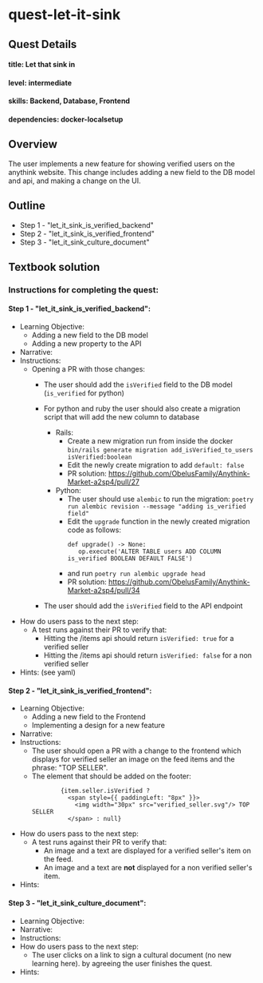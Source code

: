 # quest-let-it-sink

## Quest Details
#### title: Let that sink in
#### level: intermediate
#### skills: Backend, Database, Frontend
#### dependencies: docker-localsetup

## Overview

The user implements a new feature for showing verified users on the anythink website. This change includes adding a new
field to the DB model and api, and making a change on the UI.

## Outline

- Step 1 - "let_it_sink_is_verified_backend"
- Step 2 - "let_it_sink_is_verified_frontend"
- Step 3 - "let_it_sink_culture_document"

## Textbook solution

### Instructions for completing the quest:

#### Step 1 - "let_it_sink_is_verified_backend":

- Learning Objective:
    - Adding a new field to the DB model
    - Adding a new property to the API
- Narrative:
- Instructions:
    - Opening a PR with those changes:
        - The user should add the `isVerified` field to the DB model (`is_verified` for python)
        - For python and ruby the user should also create a migration script that will add the new column to database
          - Rails:
            - Create a new migration run from inside the docker `bin/rails generate migration add_isVerified_to_users isVerified:boolean`
            - Edit the newly create migration to add `default: false`
            - PR solution: https://github.com/ObelusFamily/Anythink-Market-a2sp4/pull/27
          - Python:
            - The user should use `alembic` to run the migration: `poetry run alembic revision --message "adding is_verified field"`
            - Edit the `upgrade` function in the newly created migration code as follows: 
              ```
              def upgrade() -> None:
                 op.execute('ALTER TABLE users ADD COLUMN is_verified BOOLEAN DEFAULT FALSE')
            - and run `poetry run alembic upgrade head`
            - PR solution: https://github.com/ObelusFamily/Anythink-Market-a2sp4/pull/34 

        - The user should add the `isVerified` field to the API endpoint
- How do users pass to the next step:
    - A test runs against their PR to verify that:
      - Hitting the /items api should return `isVerified: true` for a verified seller 
      - Hitting the /items api should return `isVerified: false` for a non verified seller
- Hints: (see yaml)

#### Step 2 - "let_it_sink_is_verified_frontend":

- Learning Objective:
    - Adding a new field to the Frontend
    - Implementing a design for a new feature
- Narrative:
- Instructions:
    - The user should open a PR with a change to the frontend which displays for verified seller an image on the feed
      items and the phrase: "TOP SELLER".
    - The element that should be added on the footer:
      ```js<span style={{ color: "white" }}>
              {item.seller.isVerified ?
                <span style={{ paddingLeft: "8px" }}>
                  <img width="30px" src="verified_seller.svg"/> TOP SELLER
                </span> : null}
- How do users pass to the next step:
    - A test runs against their PR to verify that:
        - An image and a text are displayed for a verified seller's item on the feed.
        - An image and a text are **not** displayed for a non verified seller's item.
- Hints:

#### Step 3 - "let_it_sink_culture_document":

- Learning Objective:
- Narrative:
- Instructions:
- How do users pass to the next step:
    - The user clicks on a link to sign a cultural document (no new learning here). by agreeing the user finishes the
      quest.
- Hints:
